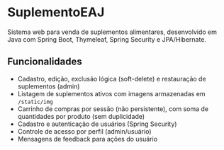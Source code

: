 # SuplementoEAJ

Sistema web para venda de suplementos alimentares, desenvolvido em Java com Spring Boot, Thymeleaf, Spring Security e JPA/Hibernate.

## Funcionalidades

- Cadastro, edição, exclusão lógica (soft-delete) e restauração de suplementos (admin)
- Listagem de suplementos ativos com imagens armazenadas em `/static/img`
- Carrinho de compras por sessão (não persistente), com soma de quantidades por produto (sem duplicidade)
- Cadastro e autenticação de usuários (Spring Security)
- Controle de acesso por perfil (admin/usuário)
- Mensagens de feedback para ações do usuário
